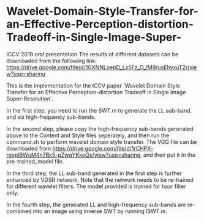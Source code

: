 # Wavelet-Domain-Style-Transfer-for-an-Effective-Perception-distortion-Tradeoff-in-Single-Image-Super-
ICCV 2019 oral presentation
The results of different datasets can be downloaded from the following link: https://drive.google.com/file/d/1GXNNLoepD_Lx5Fz_O_lM9rusEhvxuT2r/view?usp=sharing

This is the implementation for the ICCV paper 'Wavelet Domain Style Transfer for an Effective Perception-distortion Tradeoff in Single Image Super-Resolution'. 

In the first step, you need to run the SWT.m to generate the LL sub-band, and six high-frequency sub-bands.

In the second step, please copy the high-frequency sub-bands generated above to the Content and Style files seperately, and then run the command.sh to perform wavelet domain style transfer. The VGG file can be downloaded from https://drive.google.com/file/d/1rCHPX-rgyplBWuM4n7Bk5-pZwqYKkeQx/view?usp=sharing, and then put it in the pre-trained_model file.

In the third step, the LL sub-band generated in the first step is further enhanced by VDSR network. Note that the network needs to be re-trained for different wavelet filters. The model provided is trained for haar filter only. 

In the fourth step, the generated LL and high-frequency sub-bands are re-combined into an image using inverse SWT by running ISWT.m.
